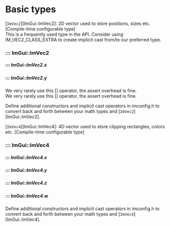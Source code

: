 # Basic types

[`ImVec2`][ImGui::ImVec2]: 2D vector used to store positions, sizes etc. [Compile-time configurable type]  
This is a frequently used type in the API. Consider using IM_VEC2_CLASS_EXTRA to create implicit cast from/to our preferred type.  

### ::: ImGui::ImVec2

##### ::: ImGui::ImVec2.x

##### ::: ImGui::ImVec2.y

 We very rarely use this [] operator, the assert overhead is fine.  
 We very rarely use this [] operator, the assert overhead is fine.  

 Define additional constructors and implicit cast operators in imconfig.h to convert back and forth between your math types and [`ImVec2`][ImGui::ImVec2].  

[`ImVec4`][ImGui::ImVec4]: 4D vector used to store clipping rectangles, colors etc. [Compile-time configurable type]  

### ::: ImGui::ImVec4

##### ::: ImGui::ImVec4.x

##### ::: ImGui::ImVec4.y

##### ::: ImGui::ImVec4.z

##### ::: ImGui::ImVec4.w

 Define additional constructors and implicit cast operators in imconfig.h to convert back and forth between your math types and [`ImVec4`][ImGui::ImVec4].  


